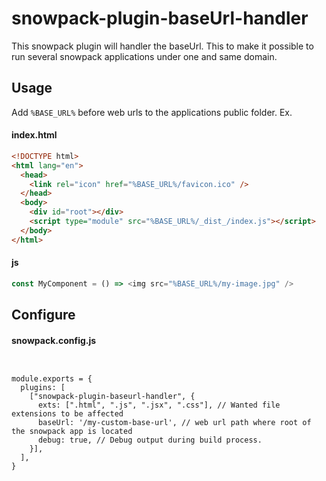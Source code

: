 # snowpack-plugin-baseUrl-handler
This snowpack plugin will handler the baseUrl. This to make it possible to run several snowpack applications under one and same domain.


## Usage
Add `%BASE_URL%` before web urls to the applications public folder. Ex.

#### index.html
```html
<!DOCTYPE html>
<html lang="en">
  <head>
    <link rel="icon" href="%BASE_URL%/favicon.ico" />
  </head>
  <body>
    <div id="root"></div>
    <script type="module" src="%BASE_URL%/_dist_/index.js"></script>
  </body>
</html>

```

#### js
```js
const MyComponent = () => <img src="%BASE_URL%/my-image.jpg" />

```

## Configure


#### snowpack.config.js
```


module.exports = {
  plugins: [
    ["snowpack-plugin-baseurl-handler", {
      exts: [".html", ".js", ".jsx", ".css"], // Wanted file extensions to be affected
      baseUrl: '/my-custom-base-url', // web url path where root of the snowpack app is located
      debug: true, // Debug output during build process.
    }],
  ],
}
```
